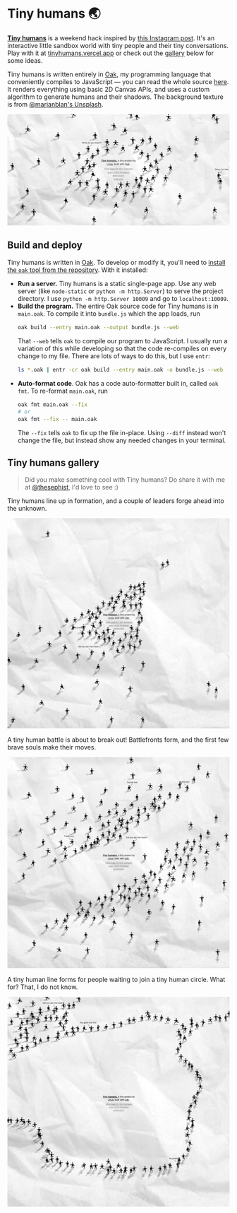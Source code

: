 # Tiny humans 🌏

**[Tiny humans](https://tinyhumans.vercel.app/)** is a weekend hack inspired by [this Instagram post](https://www.instagram.com/p/CVETyGQK2c-/). It's an interactive little sandbox world with tiny people and their tiny conversations. Play with it at [tinyhumans.vercel.app](https://tinyhumans.vercel.app) or check out the [gallery](#tiny-humans-gallery) below for some ideas.

Tiny humans is written entirely in [Oak](https://oaklang.org/), my programming language that conveniently compiles to JavaScript — you can read the whole source [here](main.oak). It renders everything using basic 2D Canvas APIs, and uses a custom algorithm to generate humans and their shadows. The background texture is from [@marjanblan's Unsplash](https://unsplash.com/photos/_kUxT8WkoeY).

![Tiny human](scenes/cover.png)

## Build and deploy

Tiny humans is written in [Oak](https://oaklang.org/). To develop or modify it, you'll need to [install the `oak` tool from the repository](https://github.com/thesephist/oak). With it installed:

- **Run a server.** Tiny humans is a static single-page app. Use any web server (like `node-static` or `python -m http.Server`) to serve the project directory. I use `python -m http.Server 10009` and go to `localhost:10009`.
- **Build the program.** The entire Oak source code for Tiny humans is in `main.oak`. To compile it into `bundle.js` which the app loads, run
	```sh
	oak build --entry main.oak --output bundle.js --web
	```
	That `--web` tells `oak` to compile our program to JavaScript. I usually run a variation of this while developing so that the code re-compiles on every change to my file. There are lots of ways to do this, but I use `entr`:
	```sh
	ls *.oak | entr -cr oak build --entry main.oak -o bundle.js --web
	```
- **Auto-format code**. Oak has a code auto-formatter built in, called `oak fmt`. To re-format `main.oak`, run
	```sh
	oak fmt main.oak --fix
	# or
	oak fmt --fix -- main.oak
	```
	The `--fix` tells `oak` to fix up the file in-place. Using `--diff` instead won't change the file, but instead show any needed changes in your terminal.

## Tiny humans gallery

>Did you make something cool with Tiny humans? Do share it with me at [@thesephist](https://twitter.com/thesephist), I'd love to see :)

Tiny humans line up in formation, and a couple of leaders forge ahead into the unknown.

![A scene of tiny humans](scenes/scene-1.png)

A tiny human battle is about to break out! Battlefronts form, and the first few brave souls make their moves.

![A scene of tiny humans](scenes/scene-3.png)

A tiny human line forms for people waiting to join a tiny human circle. What for? That, I do not know.

![A scene of tiny humans](scenes/scene-4.png)
